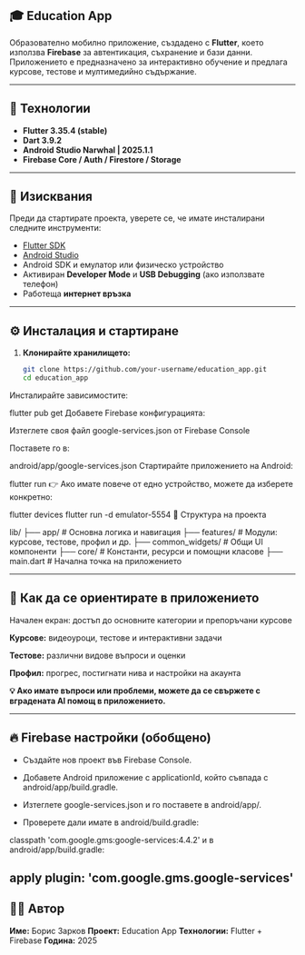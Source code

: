## 🎓 Education App

Образователно мобилно приложение, създадено с **Flutter**, което използва **Firebase** за автентикация, съхранение и бази данни.  
Приложението е предназначено за интерактивно обучение и предлага курсове, тестове и мултимедийно съдържание.

---

## 🚀 Технологии

- **Flutter 3.35.4 (stable)**
- **Dart 3.9.2**
- **Android Studio Narwhal | 2025.1.1**
- **Firebase Core / Auth / Firestore / Storage**

---

## 🧩 Изисквания

Преди да стартирате проекта, уверете се, че имате инсталирани следните инструменти:

- [Flutter SDK](https://flutter.dev/docs/get-started/install)
- [Android Studio](https://developer.android.com/studio)
- Android SDK и емулатор или физическо устройство
- Активиран **Developer Mode** и **USB Debugging** (ако използвате телефон)
- Работеща **интернет връзка**

---

## ⚙️ Инсталация и стартиране

1. **Клонирайте хранилището:**
   ```bash
   git clone https://github.com/your-username/education_app.git
   cd education_app
Инсталирайте зависимостите:

flutter pub get
Добавете Firebase конфигурацията:

Изтеглете своя файл google-services.json от Firebase Console

Поставете го в:

android/app/google-services.json
Стартирайте приложението на Android:

flutter run
👉 Ако имате повече от едно устройство, можете да изберете конкретно:

flutter devices
flutter run -d emulator-5554
📁 Структура на проекта

lib/
 ├── app/                # Основна логика и навигация
 ├── features/           # Модули: курсове, тестове, профил и др.
 ├── common_widgets/     # Общи UI компоненти
 ├── core/               # Константи, ресурси и помощни класове
 ├── main.dart           # Начална точка на приложението

---

## 🧭 Как да се ориентирате в приложението
Начален екран: достъп до основните категории и препоръчани курсове

**Курсове:** видеоуроци, тестове и интерактивни задачи

**Тестове:** различни видове въпроси и оценки

**Профил:** прогрес, постигнати нива и настройки на акаунта

**💡 Ако имате въпроси или проблеми, можете да се свържете с вградената AI помощ в приложението.**

---
## 🔥 Firebase настройки (обобщено)
- Създайте нов проект във Firebase Console.

- Добавете Android приложение с applicationId, който съвпада с android/app/build.gradle.

- Изтеглете google-services.json и го поставете в android/app/.

- Проверете дали имате в android/build.gradle:

classpath 'com.google.gms:google-services:4.4.2'
и в android/app/build.gradle:

apply plugin: 'com.google.gms.google-services'
---
## 🧑‍💻 Автор
**Име:** Борис Зарков
**Проект:** Education App
**Технологии:** Flutter + Firebase
**Година:** 2025
